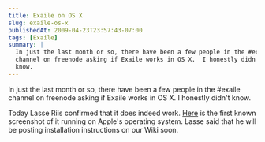 ```yaml
---
title: Exaile on OS X
slug: exaile-os-x
publishedAt: 2009-04-23T23:57:43-07:00
tags: [Exaile]
summary: |
  In just the last month or so, there have been a few people in the #exaile
  channel on freenode asking if Exaile works in OS X.  I honestly didn't
  know.
---
```

<p>In just the last month or so, there have been a few people in the #exaile
channel on freenode asking if Exaile works in OS X.  I honestly didn't
know.</p>
 <p>Today Lasse Riis confirmed that it does indeed work.  <a
href='/media/images/macosx.jpg'>Here</a> is the first known screenshot of it
running on Apple's operating system.  Lasse said that he will be posting
installation instructions on our Wiki soon.</p>

